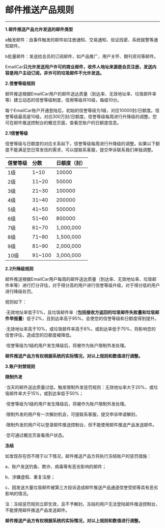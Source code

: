 # **邮件推送产品规则**

---

**1.邮件推送产品允许发送的邮件类型**

a触发邮件：由事件触发的邮件如注册通知、交易通知、验证找密、系统报警等通知邮件。

b批量邮件：发送给会员的订阅邮件，如产品推广、用户关怀、期刊资讯等邮件。

EmailCar**只允许发送用户许可的商业邮件，收件人地址来源是会员注册，发送内容是用户主动订阅，非许可的垃圾邮件不允许发送。**



**2.信誉等级规则**

邮件推送根据EmailCar用户的邮件送达质量（到达率、无效地址率、垃圾邮件率等）建立动态的信誉等级制度，信用等级共10级，每级10分。

每个EmailCar账户开通登陆后，初始的信誉等级为1级，对应10000封/日额度。信誉等级最高是10级，对应300万封/日额度。信誉等级每周进行升降级的调整。您可在邮件推送控制台的概览页面，查看您账户的日额度信息。

**2.1信誉等级**

信誉等级与日额度的对应关系如下，信誉等级每周进行升降级的调整。如果以下额度不能满足您日常发信的需求，可以提联系客服，提交申诉联系我们单独调整。

| **信誉等级** | **分数** | **日额度（封）** |
| :--- | :--- | :--- |
| 1级 | 1~10 | 10000 |
| 2级 | 11~20 | 50000 |
| 3级 | 21~30 | 100000 |
| 4级 | 31~40 | 200000 |
| 5级 | 41~50 | 500000 |
| 6级 | 51~60 | 800000 |
| 7级 | 61~70 | 1,000,000 |
| 8级 | 71~80 | 1,500,000 |
| 9级 | 81~90 | 2,000,000 |
| 10级 | 91~100 | 3,000,000 |

**2.2升降级规则**

邮件推送根据EmailCar用户每周的邮件送达质量（到达率、无效地址率、垃圾邮件率等）进行打分评估，对于得分高的用户进行信誉等级升级，对于得分低的用户进行降级处罚。

规则如下：

·无效地址率低于5%，且垃圾邮件率（**包括接收方返回的垃圾邮件失败量和垃圾邮件举报量**）低于2%，且到达率高于95%，会使您的信誉等级和日额度得到提升。

·无效地址率高于10%，或垃圾邮件率高于8%，或到达率低于75%，将影响您的信誉评估，造成您的日额度被降低。

·信誉等级为1级的用户发生降级后，将被作为账户限制外发处理。

**邮件推送产品方有权根据系统的实际情况，对以上规则和数值进行调整。**



**3.账户封禁规则**

**限制外发**

·当天的邮件送达质量过低，触发限制外发惩罚规则：无效地址率大于20%，或垃圾邮件率大于15%，或到达率低于50%；

·信誉等级为1级的用户发生降级后，将被作为账户限制外发处理。

·限制外发的用户有一次解封机会，可提联系客服，提交申诉申请解封。

·限制外发的用户可以登录邮件推送控制台，但不能使用邮件推送产品发送邮件。

·您可通过概览页查看用户状态。

**冻结**

如发现存在但不限于以下情况，邮件推送产品方将执行冻结账户的惩罚措施：

a、账户发送钓鱼、欺诈、病毒等有恶劣影响的邮件；

b、涉嫌虚假、重复注册；

c、因发送大量垃圾邮件被第三方投诉造成邮件推送产品通道信誉受损等具有恶劣影响的情况。

注：冻结惩罚规则立即生效，且不予解封。冻结的用户无法登陆邮件推送控制台，不能使用邮件推送产品发送邮件。

**邮件推送产品方有权根据系统的实际情况，对以上规则和数值进行调整。**

